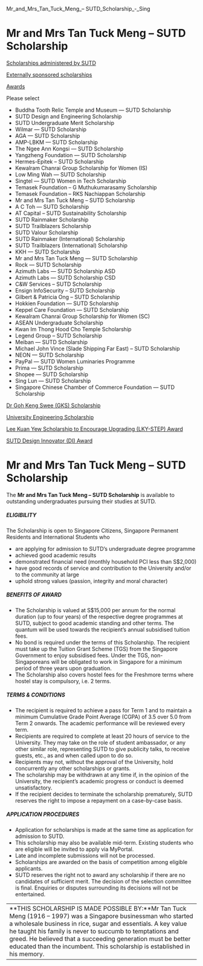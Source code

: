 Mr_and_Mrs_Tan_Tuck_Meng_– SUTD_Scholarship_-_Sing



Mr and Mrs Tan Tuck Meng – SUTD Scholarship
===========================================

[Scholarships administered by SUTD](/admissions/undergraduate/scholarship/sutd-administered/#tabs)

[Externally sponsored scholarships](/admissions/undergraduate/scholarship/external-sponsored/#tabs)

[Awards](/admissions/undergraduate/scholarship/awards/#tabs)

Please select

* Buddha Tooth Relic Temple and Museum — SUTD Scholarship
* SUTD Design and Engineering Scholarship
* SUTD Undergraduate Merit Scholarship
* Wilmar — SUTD Scholarship
* AGA — SUTD Scholarship
* AMP-LBKM — SUTD Scholarship
* The Ngee Ann Kongsi — SUTD Scholarship
* Yangzheng Foundation — SUTD Scholarship
* Hermes-Epitek – SUTD Scholarship
* Kewalram Chanrai Group Scholarship for Women (IS)
* Low Ming Wah — SUTD Scholarship
* Singtel — SUTD Women in Tech Scholarship
* Temasek Foundation – G Muthukumarasamy Scholarship
* Temasek Foundation – RKS Nachiappan Scholarship
* Mr and Mrs Tan Tuck Meng – SUTD Scholarship
* A C Toh — SUTD Scholarship
* AT Capital – SUTD Sustainability Scholarship
* SUTD Rainmaker Scholarship
* SUTD Trailblazers Scholarship
* SUTD Valour Scholarship
* SUTD Rainmaker (International) Scholarship
* SUTD Trailblazers (International) Scholarship
* KKH — SUTD Scholarship
* Mr and Mrs Tan Tuck Meng — SUTD Scholarship
* Rock — SUTD Scholarship
* Azimuth Labs — SUTD Scholarship ASD
* Azimuth Labs — SUTD Scholarship CSD
* C&W Services – SUTD Scholarship
* Ensign InfoSecurity – SUTD Scholarship
* Gilbert & Patricia Ong – SUTD Scholarship
* Hokkien Foundation — SUTD Scholarship
* Keppel Care Foundation — SUTD Scholarship
* Kewalram Chanrai Group Scholarship for Women (SC)
* ASEAN Undergraduate Scholarship
* Kwan Im Thong Hood Cho Temple Scholarship
* Legend Group – SUTD Scholarship
* Meiban — SUTD Scholarship
* Michael John Vince (Slade Shipping Far East) – SUTD Scholarship
* NEON — SUTD Scholarship
* PayPal — SUTD Women Luminaries Programme
* Prima — SUTD Scholarship
* Shopee — SUTD Scholarship
* Sing Lun — SUTD Scholarship
* Singapore Chinese Chamber of Commerce Foundation — SUTD Scholarship

[Dr Goh Keng Swee (GKS) Scholarship](https://www.sutd.edu.sg/admissions/undergraduate/scholarship/external-sponsored/dr-goh-keng-swee-gks-scholarship/#tabs)

[University Engineering Scholarship](https://www.sutd.edu.sg/admissions/undergraduate/scholarship/external-sponsored/university-engineering-scholarship/#tabs)

[Lee Kuan Yew Scholarship to Encourage Upgrading (LKY-STEP) Award](https://www.sutd.edu.sg/admissions/undergraduate/scholarship/external-sponsored/lee-kuan-yew-scholarship-to-encourage-upgrading/#tabs)

[SUTD Design Innovator (DI) Award](https://www.sutd.edu.sg/admissions/undergraduate/scholarship/awards/sutd-design-innovator-award/#tabs)

Mr and Mrs Tan Tuck Meng – SUTD Scholarship
===========================================

The **Mr and Mrs Tan Tuck Meng – SUTD Scholarship** is available to outstanding undergraduates pursuing their studies at SUTD.

##### **ELIGIBILITY**

The Scholarship is open to Singapore Citizens, Singapore Permanent Residents and International Students who

* are applying for admission to SUTD’s undergraduate degree programme
* achieved good academic results
* demonstrated financial need (monthly household PCI less than S$2,000)
* have good records of service and contribution to the University and/or to the community at large
* uphold strong values (passion, integrity and moral character)

##### **BENEFITS OF AWARD**

* The Scholarship is valued at S$15,000 per annum for the normal duration (up to four years) of the respective degree programmes at SUTD, subject to good academic standing and other terms. The quantum will be used towards the recipient’s annual subsidised tuition fees.
* No bond is required under the terms of this Scholarship. The recipient must take up the Tuition Grant Scheme (TGS) from the Singapore Government to enjoy subsidised fees. Under the TGS, non-Singaporeans will be obligated to work in Singapore for a minimum period of three years upon graduation.
* The Scholarship also covers hostel fees for the Freshmore terms where hostel stay is compulsory, i.e. 2 terms.

##### **TERMS & CONDITIONS**

* The recipient is required to achieve a pass for Term 1 and to maintain a minimum Cumulative Grade Point Average (CGPA) of 3.5 over 5.0 from Term 2 onwards. The academic performance will be reviewed every term.
* Recipients are required to complete at least 20 hours of service to the University. They may take on the role of student ambassador, or any other similar role, representing SUTD to give publicity talks, to receive guests, etc., as and when called upon to do so.
* Recipients may not, without the approval of the University, hold concurrently any other scholarships or grants.
* The scholarship may be withdrawn at any time if, in the opinion of the University, the recipient’s academic progress or conduct is deemed unsatisfactory.
* If the recipient decides to terminate the scholarship prematurely, SUTD reserves the right to impose a repayment on a case-by-case basis.

##### **APPLICATION PROCEDURES**

* Application for scholarships is made at the same time as application for admission to SUTD.
* This scholarship may also be available mid-term. Existing students who are eligible will be invited to apply via MyPortal.
* Late and incomplete submissions will not be processed.
* Scholarships are awarded on the basis of competition among eligible applicants.
* SUTD reserves the right not to award any scholarship if there are no candidates of sufficient merit. The decision of the selection committee is final. Enquiries or disputes surrounding its decisions will not be entertained.

|  |
| --- |
| **THIS SCHOLARSHIP IS MADE POSSIBLE BY:**Mr Tan Tuck Meng (1916 – 1997) was a Singapore businessman who started a wholesale business in rice, sugar and essentials. A key value he taught his family is never to succumb to temptations and greed. He believed that a succeeding generation must be better educated than the incumbent. This scholarship is established in his memory. |

